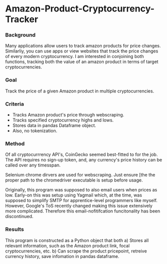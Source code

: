 # Amazon-Product-Cryptocurrency-Tracker
### Background
Many applications allow users to track amazon products for price changes. Similarliy, you can use apps or view websites that track the price changes of every modern cryptocurrency. I am interested in conjoining both functions, tracking both the value of an amazon product in terms of target cryptocurrencies.  
### Goal
Track the price of a given Amazon product in multiple cryptocurrencies.
### Criteria
- Tracks Amazon product's price through webscraping.
- Tracks specified cryptocurrency highs and lows.
- Stores data in pandas Dataframe object.
- Also, no tokenization. 
### Method
Of all cryptocurrrency API's, CoinGecko seemed best-fitted to for the job. The API requires no sign-up token, and, any currency's price history can be called over any timesspan. 

Selenium chrome dirvers are used for webscraping. Just ensure [the the proper path to the chromedriver executable is setup before usage. 

Originally, this program was supposed to also email users when prices as low. Early-on this was setup using Yagmail which, at the time, was supposed to simplify SMTP for apprentice-level programmers like myself. However, Google's ToS recently changed making this issue extensively more complicated. Therefore this email-nofitifcation funcitonality has been discontinued. 

### Results
This program is constructed as a Python object that both a) Stores all relevant information, such as the Amazon product link, focal cryptocurrencies, etc. b) Can scrape the product pricepoint, retreive currency history, save infomation in pandas dataframe. 